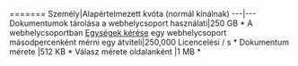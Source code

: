 =======
Személy|Alapértelmezett kvóta (normál kínálnak)
---|---
Dokumentumok tárolása a webhelycsoport használati|250 GB *
A webhelycsoportban [Egységek kérése](../articles/documentdb/documentdb-request-units.md) egy webhelycsoport másodpercenként mérni egy átviteli|250,000 Licencelési / s *
Dokumentum mérete |512 KB *
Válasz mérete oldalanként |1 MB *
